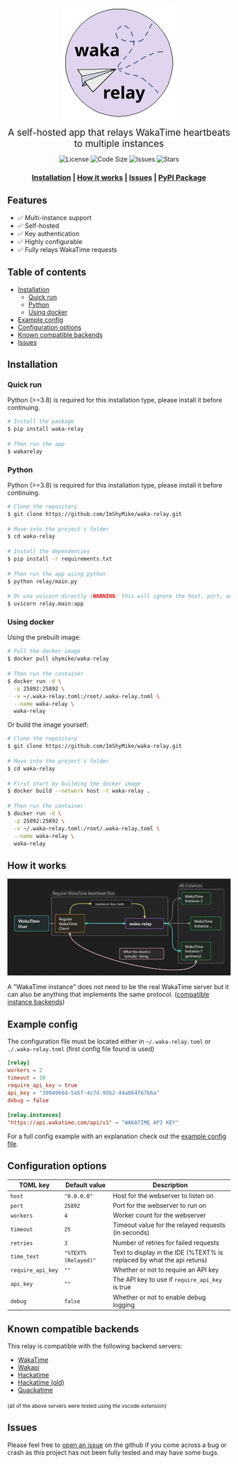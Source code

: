 
<div align="center">

  <img src="https://raw.githubusercontent.com/ImShyMike/waka-relay/refs/heads/main/assets/waka-relay.png" alt="waka‑relay logo" width="256" />

  <span style="font-size: 1.3rem;">A self-hosted app that relays WakaTime heartbeats to multiple instances</span>

  <p>
    <img src="https://img.shields.io/github/license/ImShyMike/waka-relay.svg?style=for-the-badge&" alt="License" />
    <img src="https://img.shields.io/github/repo-size/imshymike/waka-relay.svg?style=for-the-badge" alt="Code Size" />
    <img src="https://img.shields.io/github/issues/ImShyMike/waka-relay.svg?style=for-the-badge" alt="Issues" />
    <img src="https://img.shields.io/github/stars/ImShyMike/waka-relay.svg?style=for-the-badge" alt="Stars" />
  </p>

  <h3>
    <a href="#installation">Installation</a>
    <span> | </span>
    <a href="#how-it-works">How it works</a>
    <span> | </span>
    <a href="https://github.com/ImShyMike/waka-relay/issues">Issues</a>
    <span> | </span>
    <a href="https://pypi.org/project/waka-relay">PyPI Package</a>
  </h3>
  
</div>

## Features

* ✅ Multi-instance support
* ✅ Self-hosted
* ✅ Key authentication
* ✅ Highly configurable
* ✅ Fully relays WakaTime requests

## Table of contents

* [Installation](#installation)
  * [Quick run](#quick-run)
  * [Python](#python)
  * [Using docker](#using-docker)
* [Example config](#example-config)
* [Configuration options](#configuration-options)
* [Known compatible backends](#known-compatible-backends)
* [Issues](#issues)

## Installation

### Quick run

Python (>=3.8) is required for this installation type, please install it before continuing.

```bash
# Install the package
$ pip install waka-relay

# Then run the app
$ wakarelay
```

### Python

Python (>=3.8) is required for this installation type, please install it before continuing.

```bash
# Clone the repository
$ git clone https://github.com/ImShyMike/waka-relay.git

# Move into the project's folder
$ cd waka-relay

# Install the dependencies
$ pip install -r requirements.txt

# Then run the app using python 
$ python relay/main.py

# Or use uvicorn directly (WARNING: this will ignore the host, port, and worker configuration)
$ uvicorn relay.main:app
```

### Using docker

Using the prebuilt image:

```bash
# Pull the docker image
$ docker pull shymike/waka-relay

# Then run the container
$ docker run -d \
  -p 25892:25892 \
  -v ~/.waka-relay.toml:/root/.waka-relay.toml \
  --name waka-relay \
  waka-relay
```

Or build the image yourself:

```bash
# Clone the repository
$ git clone https://github.com/ImShyMike/waka-relay.git

# Move into the project's folder
$ cd waka-relay

# First start by building the docker image
$ docker build --network host -t waka-relay .

# Then run the container
$ docker run -d \
  -p 25892:25892 \
  -v ~/.waka-relay.toml:/root/.waka-relay.toml \
  --name waka-relay \
  waka-relay
```

## How it works

![waka-relay graph](https://raw.githubusercontent.com/ImShyMike/waka-relay/refs/heads/main/assets/graph.png)

A "WakaTime instance" does not need to be the real WakaTime server but it can also be anything that implements the same protocol. ([compatible instance backends](#known-compatible-backends))

## Example config

The configuration file must be located either in `~/.waka-relay.toml` or `./.waka-relay.toml` (first config file found is used)

```toml
[relay]
workers = 2
timeout = 10
require_api_key = true
api_key = "39949664-5a5f-4c7d-95b2-44a864f67b6a"
debug = false

[relay.instances]
"https://api.wakatime.com/api/v1" = "WAKATIME API KEY"
```

For a full config example with an explanation check out the [example config file](.waka-relay.toml).

## Configuration options

| TOML key | Default value | Description |
|----------|---------------|-------------|
|`host`|`"0.0.0.0"`|Host for the webserver to listen on|
|`port`|`25892`|Port for the webserver to run on|
|`workers`|`4`|Worker count for the webserver|
|`timeout`|`25`|Timeout value for the relayed requests (in seconds)|
|`retries`|`3`|Number of retries for failed requests|
|`time_text`|`"%TEXT% (Relayed)"`|Text to display in the IDE (%TEXT% is replaced by what the api retuns)|
|`require_api_key`|`""`|Whether or not to require an API key|
|`api_key`|`""`|The API key to use if `require_api_key` is true|
|`debug`|`false`|Whether or not to enable debug logging|

## Known compatible backends

This relay is compatible with the following backend servers:

* [WakaTime](https://github.com/wakatime)
* [Wakapi](https://github.com/muety/wakapi)
* [Hackatime](https://github.com/hackclub/hackatime)
* [Hackatime (old)](https://github.com/hackclub/archived-hacktime)
* [Quackatime](https://github.com/SkyfallWasTaken/quackatime)


<sub>(all of the above servers were tested using the vscode extension)</sub>

## Issues

Please feel free to [open an issue](https://github.com/ImShyMike/waka-relay/issues/new) on the github if you come across a bug or crash as this project has not been fully tested and may have some bugs.
